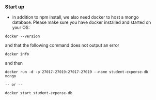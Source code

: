 ### Start up
- In addition to npm install, we also need docker to host a mongo database. Please make sure you have docker installed and started on your OS:
```
docker --version
```
and that the following command does not output an error
```
docker info
```
and then
```
docker run -d -p 27017-27019:27017-27019 --name student-expense-db mongo

-- or --

docker start student-expense-db 
```